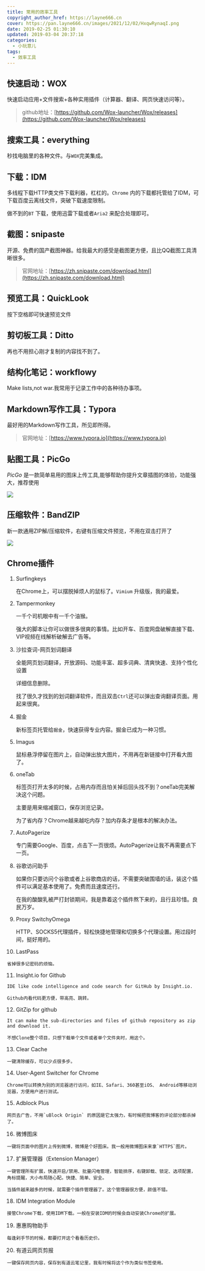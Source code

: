 ```yaml
---
title: 常用的效率工具
copyright_author_href: https://layne666.cn
cover: https://pan.layne666.cn/images/2021/12/02/HxqwRynaqI.png
date: 2019-02-25 01:30:10
updated: 2019-03-04 20:37:18
categories: 
  - 小玩意儿
tags: 
  - 效率工具 
---
```


## 快速启动：WOX

快速启动应用+文件搜索+各种实用插件（计算器、翻译、网页快速访问等）。
>github地址：[https://github.com/Wox-launcher/Wox/releases](https://github.com/Wox-launcher/Wox/releases)

## 搜索工具：everything

秒找电脑里的各种文件。与`WOX`完美集成。

## 下载：IDM

多线程下载HTTP类文件下载利器，杠杠的。`Chrome` 内的下载都托管给了IDM，可下载百度云离线文件，突破下载速度限制。

做不到的`BT` 下载，使用迅雷下载或者`Aria2` 来配合处理即可。

## 截图：snipaste

开源、免费的国产截图神器。给我最大的感受是截图更方便，且比QQ截图工具清晰很多。
>官网地址：[https://zh.snipaste.com/download.html](https://zh.snipaste.com/download.html)

## 预览工具：QuickLook

按下空格即可快速预览文件

## 剪切板工具：Ditto

再也不用担心刚才复制的内容找不到了。

## 结构化笔记：workflowy

Make lists,not war.我常用于记录工作中的各种待办事项。

## Markdown写作工具：Typora

最好用的Markdown写作工具，所见即所得。
>官网地址：[https://www.typora.io](https://www.typora.io)

## 贴图工具：PicGo

_PicGo_ 是一款简单易用的图床上传工具,能够帮助你提升文章插图的体验，功能强大，推荐使用

![](https://pan.layne666.cn/images/2021/12/02/zBGu7Ps0YN.png)

## 压缩软件：BandZIP

新一款通用ZIP解/压缩软件，右键有压缩文件预览，不用在双击打开了

![](https://pan.layne666.cn/images/2021/12/02/zgXWqgKtUe.png)

## Chrome插件

1.  Surfingkeys

    在Chrome上，可以摆脱掉烦人的鼠标了。`Vimium` 升级版，我的最爱。

2.  Tampermonkey

    一千个司机眼中有一千个油猴。

    强大的脚本让你可以做很多很爽的事情。比如开车、百度网盘破解直接下载、VIP视频在线解析破解去广告等。

3.  沙拉查词-网页划词翻译

    全能网页划词翻译，开放源码、功能丰富、超多词典、清爽快速、支持个性化设置

    详细信息删除。

    找了很久才找到的划词翻译软件，而且双击`Ctrl`还可以弹出查询翻译页面。用起来很爽。

4.  掘金

    新标签页托管给`掘金`，快速获得专业内容。掘金已成为一种习惯。

5.  Imagus

    鼠标悬浮停留在图片上，自动弹出放大图片，不用再在新链接中打开看大图了。

6.  oneTab

    标签页打开太多的时候，占用内存而且怕关掉后回头找不到？oneTab完美解决这个问题。

    主要是用来缩减窗口，保存浏览记录。

    为了省内存？Chrome越来越吃内存？加内存条才是根本的解决办法。

7.  AutoPagerize

    专门需要Google、百度，点击下一页很烦。AutoPagerize让我不再需要点下一页。

8.  谷歌访问助手

    如果你只要访问个谷歌或者上谷歌商店的话，不需要突破围墙的话，装这个插件可以满足基本使用了。免费而且速度还行。

    在我的酸酸乳被严打封锁期间，我是靠着这个插件熬下来的，且行且珍惜。良民万岁。

9.  Proxy SwitchyOmega

    HTTP、SOCKS5代理插件，轻松快捷地管理和切换多个代理设置。用过段时间，挺好用的。

10.  LastPass

    省掉很多记密码的烦恼。

11.  Insight.io for Github

    IDE like code intelligence and code search for GitHub by Insight.io.

    Github内看代码更方便，带高亮、跳转。

12.  GitZip for github

    It can make the sub-directories and files of github repository as zip and download it.

    不想Clone整个项目，只想下载单个文件或者单个文件夹时，用这个。

13.  Clear Cache

    一键清除缓存，可以少点很多步。

14.  User-Agent Switcher for Chrome

    Chrome可以转换为别的浏览器进行访问，如IE、Safari、360甚至iOS、 Android等移动浏览器，方便用户进行测试。

15.  Adblock Plus

    网页去广告，不用`uBlock Origin` 的原因是它太强力，有时候把我博客的评论部分都杀掉了。

16.  微博图床

    一键将页面中的图片上传到微博，微博是个好图床。我一般用微博图床来拿`HTTPS`图片。

17.  扩展管理器（Extension Manager）

    一键管理所有扩展，快速开启/禁用、批量闪电管理，智能排序，右键卸载、锁定、选项配置，角标提醒，大小布局随心配。快捷、简单、安全。

    当插件越来越多的时候，就需要个插件管理器了。这个管理器很方便，颜值不错。

18.  IDM Integration Module

    接管Chrome下载，使用IDM下载。一般在安装IDM的时候会自动安装Chrome的扩展。

19.  惠惠购物助手

    每逢剁手节的时候，都要打开这个看看历史价。

20.  有道云网页剪报

    一键保存网页内容，保存到有道云笔记里，我有时候将这个作为类似书签使用。